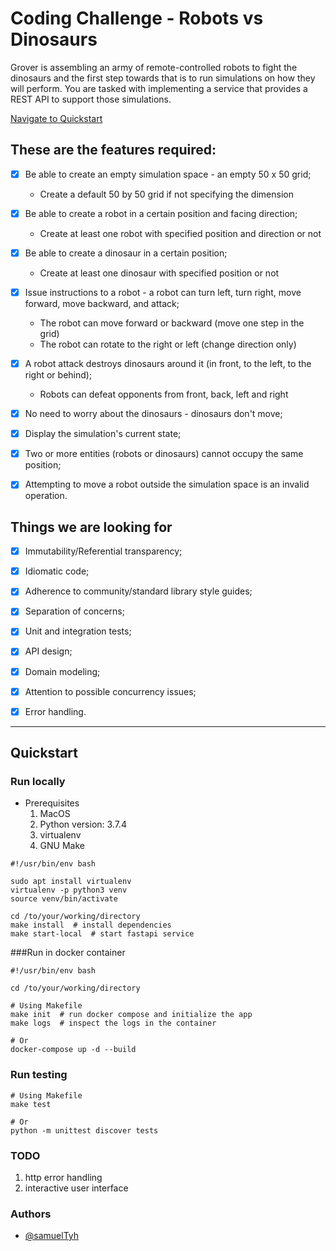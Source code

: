 # Coding Challenge - Robots vs Dinosaurs

Grover is assembling an army of remote-controlled robots to fight the dinosaurs and the first step towards that is to run simulations on how they will perform. You are tasked with implementing a service that provides a REST API to support those simulations.

[Navigate to Quickstart](#quickstart)

## These are the features required:

- [x] Be able to create an empty simulation space - an empty 50 x 50 grid;
    * Create a default 50 by 50 grid if not specifying the dimension
    
- [x] Be able to create a robot in a certain position and facing direction;
    * Create at least one robot with specified position and direction or not
    
- [x] Be able to create a dinosaur in a certain position;
    * Create at least one dinosaur with specified position or not
    
- [x] Issue instructions to a robot - a robot can turn left, turn right, move forward, move backward, and attack;
    * The robot can move forward or backward (move one step in the grid)
    * The robot can rotate to the right or left (change direction only)
    
- [x] A robot attack destroys dinosaurs around it (in front, to the left, to the right or behind);
    * Robots can defeat opponents from front, back, left and right
    
- [x] No need to worry about the dinosaurs - dinosaurs don't move;
- [x] Display the simulation's current state;
- [x] Two or more entities (robots or dinosaurs) cannot occupy the same position;
- [x] Attempting to move a robot outside the simulation space is an invalid operation.

## Things we are looking for

- [x] Immutability/Referential transparency;
- [x] Idiomatic code;
- [x] Adherence to community/standard library style guides;
- [x] Separation of concerns;
- [x] Unit and integration tests;
- [x] API design;
- [x] Domain modeling;
- [x] Attention to possible concurrency issues;
- [x] Error handling.


---

## Quickstart

### Run locally
* Prerequisites
    1. MacOS
    2. Python version: 3.7.4
    3. virtualenv
    4. GNU Make
```
#!/usr/bin/env bash

sudo apt install virtualenv
virtualenv -p python3 venv
source venv/bin/activate

cd /to/your/working/directory
make install  # install dependencies 
make start-local  # start fastapi service
```

###Run in docker container
```
#!/usr/bin/env bash

cd /to/your/working/directory

# Using Makefile
make init  # run docker compose and initialize the app
make logs  # inspect the logs in the container

# Or
docker-compose up -d --build
```

### Run testing
```
# Using Makefile
make test

# Or
python -m unittest discover tests
```

### TODO
1. http error handling
2. interactive user interface


### Authors
* [@samuelTyh](https://samueltyh.github.io/#/)